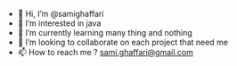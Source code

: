 - 👋 Hi, I’m @samighaffari
- 👀 I’m interested in java
- 🌱 I’m currently learning many thing and nothing
- 💞️ I’m looking to collaborate on each project that need me
- 📫 How to reach me ? sami.ghaffari@gmail.com

<!---
samighaffari/samighaffari is a ✨ special ✨ repository because its `README.md` (this file) appears on your GitHub profile.
You can click the Preview link to take a look at your changes.
--->
